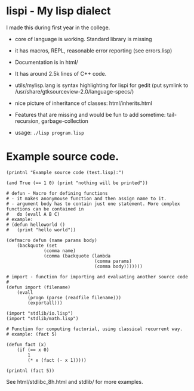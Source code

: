 # lispi - My lisp dialect

I made this during first year in the college.

- core of language is working. Standard library is missing
- it has macros, REPL, reasonable error reporting (see errors.lisp)
- Documentation is in html/
- It has around 2.5k lines of C++ code.
- utils/mylisp.lang is syntax highlighting for lispi for gedit (put symlink to /usr/share/gtksourceview-2.0/language-specs/)
- nice picture of inheritance of classes: html/inherits.html
- Features that are missing and would be fun to add sometime: tail-recursion, garbage-collection

- usage: `./lisp program.lisp`

# Example source code.


```
(printnl "Example source code (test.lisp):")

(and True (== 1 0) (print "nothing will be printed"))

# defun - Macro for defining functions
# - it makes anonymouse function and then assign name to it.
# - argument body has to contain just one statement. More complex functions can be contained in  
#   do (evall A B C)
# example:
# (defun helloworld ()
#   (print "hello world"))

(defmacro defun (name params body)
    (backquote (set 
              (comma name) 
              (comma (backquote (lambda
                                 (comma params)
                                 (comma body)))))))

# import - function for importing and evaluating another source code
#
(defun import (filename)
    (evall 
        (progn (parse (readfile filename)))
        (exportall)))

(import "stdlib/io.lisp")
(import "stdlib/math.lisp")

# Function for computing factorial, using classical recurrent way.
# example: (fact 5)

(defun fact (x)
    (if (== x 0)
        1
        (* x (fact (- x 1)))))

(printnl (fact 5))
```

See html/stdlibc_8h.html and stdlib/ for more examples.
